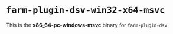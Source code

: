 # `farm-plugin-dsv-win32-x64-msvc`

This is the **x86_64-pc-windows-msvc** binary for `farm-plugin-dsv`
